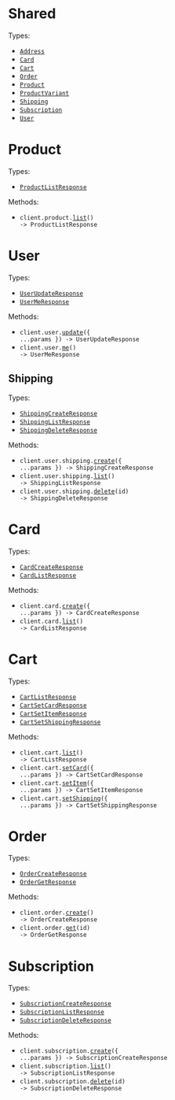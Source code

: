 # Shared

Types:

- <code><a href="./src/resources/shared.ts">Address</a></code>
- <code><a href="./src/resources/shared.ts">Card</a></code>
- <code><a href="./src/resources/shared.ts">Cart</a></code>
- <code><a href="./src/resources/shared.ts">Order</a></code>
- <code><a href="./src/resources/shared.ts">Product</a></code>
- <code><a href="./src/resources/shared.ts">ProductVariant</a></code>
- <code><a href="./src/resources/shared.ts">Shipping</a></code>
- <code><a href="./src/resources/shared.ts">Subscription</a></code>
- <code><a href="./src/resources/shared.ts">User</a></code>

# Product

Types:

- <code><a href="./src/resources/product.ts">ProductListResponse</a></code>

Methods:

- <code title="get /product">client.product.<a href="./src/resources/product.ts">list</a>() -> ProductListResponse</code>

# User

Types:

- <code><a href="./src/resources/user/user.ts">UserUpdateResponse</a></code>
- <code><a href="./src/resources/user/user.ts">UserMeResponse</a></code>

Methods:

- <code title="put /user/me">client.user.<a href="./src/resources/user/user.ts">update</a>({ ...params }) -> UserUpdateResponse</code>
- <code title="get /user/me">client.user.<a href="./src/resources/user/user.ts">me</a>() -> UserMeResponse</code>

## Shipping

Types:

- <code><a href="./src/resources/user/shipping.ts">ShippingCreateResponse</a></code>
- <code><a href="./src/resources/user/shipping.ts">ShippingListResponse</a></code>
- <code><a href="./src/resources/user/shipping.ts">ShippingDeleteResponse</a></code>

Methods:

- <code title="post /user/shipping">client.user.shipping.<a href="./src/resources/user/shipping.ts">create</a>({ ...params }) -> ShippingCreateResponse</code>
- <code title="get /user/shipping">client.user.shipping.<a href="./src/resources/user/shipping.ts">list</a>() -> ShippingListResponse</code>
- <code title="delete /user/shipping/{id}">client.user.shipping.<a href="./src/resources/user/shipping.ts">delete</a>(id) -> ShippingDeleteResponse</code>

# Card

Types:

- <code><a href="./src/resources/card.ts">CardCreateResponse</a></code>
- <code><a href="./src/resources/card.ts">CardListResponse</a></code>

Methods:

- <code title="post /card">client.card.<a href="./src/resources/card.ts">create</a>({ ...params }) -> CardCreateResponse</code>
- <code title="get /card">client.card.<a href="./src/resources/card.ts">list</a>() -> CardListResponse</code>

# Cart

Types:

- <code><a href="./src/resources/cart.ts">CartListResponse</a></code>
- <code><a href="./src/resources/cart.ts">CartSetCardResponse</a></code>
- <code><a href="./src/resources/cart.ts">CartSetItemResponse</a></code>
- <code><a href="./src/resources/cart.ts">CartSetShippingResponse</a></code>

Methods:

- <code title="get /cart">client.cart.<a href="./src/resources/cart.ts">list</a>() -> CartListResponse</code>
- <code title="put /cart/card">client.cart.<a href="./src/resources/cart.ts">setCard</a>({ ...params }) -> CartSetCardResponse</code>
- <code title="put /cart/item">client.cart.<a href="./src/resources/cart.ts">setItem</a>({ ...params }) -> CartSetItemResponse</code>
- <code title="put /cart/shipping">client.cart.<a href="./src/resources/cart.ts">setShipping</a>({ ...params }) -> CartSetShippingResponse</code>

# Order

Types:

- <code><a href="./src/resources/order.ts">OrderCreateResponse</a></code>
- <code><a href="./src/resources/order.ts">OrderGetResponse</a></code>

Methods:

- <code title="post /order">client.order.<a href="./src/resources/order.ts">create</a>() -> OrderCreateResponse</code>
- <code title="get /order/{id}">client.order.<a href="./src/resources/order.ts">get</a>(id) -> OrderGetResponse</code>

# Subscription

Types:

- <code><a href="./src/resources/subscription.ts">SubscriptionCreateResponse</a></code>
- <code><a href="./src/resources/subscription.ts">SubscriptionListResponse</a></code>
- <code><a href="./src/resources/subscription.ts">SubscriptionDeleteResponse</a></code>

Methods:

- <code title="put /subscription">client.subscription.<a href="./src/resources/subscription.ts">create</a>({ ...params }) -> SubscriptionCreateResponse</code>
- <code title="get /subscription">client.subscription.<a href="./src/resources/subscription.ts">list</a>() -> SubscriptionListResponse</code>
- <code title="delete /subscription/{id}">client.subscription.<a href="./src/resources/subscription.ts">delete</a>(id) -> SubscriptionDeleteResponse</code>
